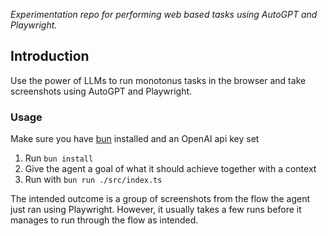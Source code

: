 _Experimentation repo for performing web based tasks using AutoGPT and Playwright._

## Introduction

Use the power of LLMs to run monotonus tasks in the browser and take screenshots using AutoGPT and Playwright.

### Usage

Make sure you have [bun](https://bun.sh) installed and an OpenAI api key set

1. Run `bun install`
2. Give the agent a goal of what it should achieve together with a context
3. Run with `bun run ./src/index.ts`

The intended outcome is a group of screenshots from the flow the agent just ran using Playwright. However, it usually takes a few runs before it manages to run through the flow as intended.
